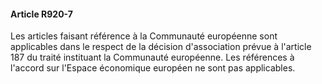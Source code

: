 #### Article R920-7

Les articles faisant référence à la Communauté européenne sont applicables dans le respect de la décision d'association prévue à l'article 187 du traité instituant la Communauté européenne. Les références à l'accord sur l'Espace économique européen ne sont pas applicables.

